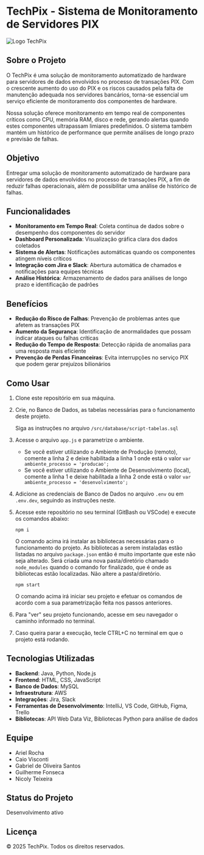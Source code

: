 # TechPix - Sistema de Monitoramento de Servidores PIX

![Logo TechPix](https://i.ibb.co/JjpGcpHg/paleta-1-removebg-preview.png)


## Sobre o Projeto
O TechPix é uma solução de monitoramento automatizado de hardware para servidores de dados envolvidos no processo de transações PIX. Com o crescente aumento do uso do PIX e os riscos causados pela falta de manutenção adequada nos servidores bancários, torna-se essencial um serviço eficiente de monitoramento dos componentes de hardware.

Nossa solução oferece monitoramento em tempo real de componentes críticos como CPU, memória RAM, disco e rede, gerando alertas quando estes componentes ultrapassam limiares predefinidos. O sistema também mantém um histórico de performance que permite análises de longo prazo e previsão de falhas.

## Objetivo
Entregar uma solução de monitoramento automatizado de hardware para servidores de dados envolvidos no processo de transações PIX, a fim de reduzir falhas operacionais, além de possibilitar uma análise de histórico de falhas.

## Funcionalidades
- **Monitoramento em Tempo Real**: Coleta contínua de dados sobre o desempenho dos componentes do servidor
- **Dashboard Personalizada**: Visualização gráfica clara dos dados coletados
- **Sistema de Alertas**: Notificações automáticas quando os componentes atingem níveis críticos
- **Integração com Jira e Slack**: Abertura automática de chamados e notificações para equipes técnicas
- **Análise Histórica**: Armazenamento de dados para análises de longo prazo e identificação de padrões

## Benefícios
- **Redução do Risco de Falhas**: Prevenção de problemas antes que afetem as transações PIX
- **Aumento da Segurança**: Identificação de anormalidades que possam indicar ataques ou falhas críticas
- **Redução do Tempo de Resposta**: Detecção rápida de anomalias para uma resposta mais eficiente
- **Prevenção de Perdas Financeiras**: Evita interrupções no serviço PIX que podem gerar prejuízos bilionários

## Como Usar
1. Clone este repositório em sua máquina.

2. Crie, no Banco de Dados, as tabelas necessárias para o funcionamento deste projeto.

   Siga as instruções no arquivo `/src/database/script-tabelas.sql`

3. Acesse o arquivo `app.js` e parametrize o ambiente.

   - Se você estiver utilizando o Ambiente de Produção (remoto), comente a linha 2 e deixe habilitada a linha 1 onde está o valor `var ambiente_processo = 'producao';`
   - Se você estiver utilizando o Ambiente de Desenvolvimento (local), comente a linha 1 e deixe habilitada a linha 2 onde está o valor `var ambiente_processo = 'desenvolvimento';`

4. Adicione as credenciais de Banco de Dados no arquivo `.env` ou em `.env.dev`, seguindo as instruções neste.
5. Acesse este repositório no seu terminal (GitBash ou VSCode) e execute os comandos abaixo:

   ```
   npm i
   ```
   
   O comando acima irá instalar as bibliotecas necessárias para o funcionamento do projeto. As bibliotecas a serem instaladas estão listadas no arquivo `package.json` então é muito importante que este não seja alterado. Será criada uma nova pasta/diretório chamado `node_modules` quando o comando for finalizado, que é onde as bibliotecas estão localizadas. Não altere a pasta/diretório.
   
   ```
   npm start
   ```
   
   O comando acima irá iniciar seu projeto e efetuar os comandos de acordo com a sua parametrização feita nos passos anteriores.

6. Para "ver" seu projeto funcionando, acesse em seu navegador o caminho informado no terminal.
7. Caso queira parar a execução, tecle CTRL+C no terminal em que o projeto está rodando.

## Tecnologias Utilizadas
- **Backend**: Java, Python, Node.js
- **Frontend**: HTML, CSS, JavaScript
- **Banco de Dados**: MySQL
- **Infraestrutura**: AWS
- **Integrações**: Jira, Slack
- **Ferramentas de Desenvolvimento**: IntelliJ, VS Code, GitHub, Figma, Trello
- **Bibliotecas**: API Web Data Viz, Bibliotecas Python para análise de dados

## Equipe
- Ariel Rocha
- Caio Visconti
- Gabriel de Oliveira Santos
- Guilherme Fonseca 
- Nicoly Teixeira 

## Status do Projeto
Desenvolvimento ativo 

## Licença
© 2025 TechPix. Todos os direitos reservados.
